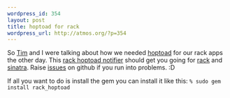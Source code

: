 ```yaml
--- 
wordpress_id: 354
layout: post
title: hoptoad for rack
wordpress_url: http://atmos.org/?p=354
---
```

So <a href="http://spork.in">Tim</a> and I were talking about how we needed <a href="http://hoptoadapp.com">hoptoad</a> for our rack apps the other day.  This <a href="http://github.com/atmos/rack_hoptoad">rack hoptoad notifier</a> should get you going for <a href="http://github.com/rack/rack">rack</a> and <a href="http://www.sinatrarb.com">sinatra</a>.  Raise <a href="http://github.com/atmos/rack_hoptoad/issues">issues</a> on github if you run into problems. :D

If all you want to do is install the gem you can install it like this:
<code>% sudo gem install rack_hoptoad</code>
